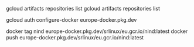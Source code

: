 

gcloud artifacts repositories list
gcloud artifacts repositories list


gcloud auth configure-docker europe-docker.pkg.dev

docker tag nind europe-docker.pkg.dev/srlinux/eu.gcr.io/nind:latest
docker push europe-docker.pkg.dev/srlinux/eu.gcr.io/nind:latest